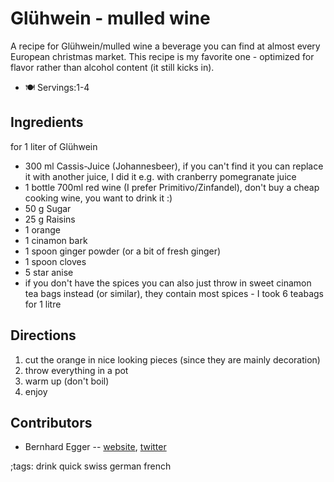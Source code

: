 # Glühwein - mulled wine

A recipe for Glühwein/mulled wine a beverage you can find at almost every European christmas market. This recipe is my favorite one - optimized for flavor rather than alcohol content (it still kicks in).

- 🍽️ Servings:1-4

## Ingredients

for 1 liter of Glühwein
- 300 ml Cassis-Juice (Johannesbeer), if you can't find it you can replace it with another juice, I did it e.g. with cranberry pomegranate juice
- 1 bottle 700ml red wine (I prefer Primitivo/Zinfandel), don't buy a cheap cooking wine, you want to drink it :)
- 50 g Sugar
- 25 g Raisins
- 1 orange
- 1 cinamon bark
- 1 spoon ginger powder (or a bit of fresh ginger)
- 1 spoon cloves
- 5 star anise
- if you don't have the spices you can also just throw in sweet cinamon tea bags instead (or similar), they contain most spices - I took 6 teabags for 1 litre

## Directions

1. cut the orange in nice looking pieces (since they are mainly decoration)
2. throw everything in a pot
3. warm up (don't boil)
4. enjoy

## Contributors

- Bernhard Egger -- [website](https://eggerbernhard.ch), [twitter](https://twitter.com/VisionBernie)

;tags: drink quick swiss german french
